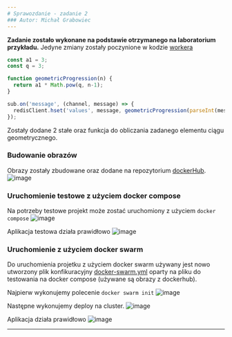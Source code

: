 ```yaml
---
# Sprawozdanie - zadanie 2
### Autor: Michał Grabowiec 
---
```

**Zadanie zostało wykonane na podstawie otrzymanego na laboratorium przykładu.**
Jedyne zmiany zostały poczynione w kodzie [workera](../main/worker/index.js)

```js
const a1 = 3;
const q = 3;

function geometricProgression(n) {
  return a1 * Math.pow(q, n-1);
}

sub.on('message', (channel, message) => {
  redisClient.hset('values', message, geometricProgression(parseInt(message)));
});
```
Zostały dodane 2 stałe oraz funkcja do obliczania zadanego elementu ciągu geometrycznego.

### Budowanie obrazów
Obrazy zostały zbudowane oraz dodane na repozytorium [dockerHub](https://hub.docker.com/u/97060).
![image](https://user-images.githubusercontent.com/103126350/173197201-897e3b46-5819-458a-a144-dbb28ed72595.png)

### Uruchomienie testowe z użyciem docker compose
Na potrzeby testowe projekt może zostać uruchomiony z użyciem `docker compose`
![image](https://user-images.githubusercontent.com/103126350/173197321-0474daf8-3221-4330-9c1d-1df64189bd61.png)

Aplikacja testowa działa prawidłowo
![image](https://user-images.githubusercontent.com/103126350/173197474-ad101113-22e9-4ed6-92d1-fe1636f67adf.png)

### Uruchomienie z użyciem docker swarm
Do uruchomienia projetku z użyciem docker swarm używany jest nowo utworzony plik konfikuracyjny [docker-swarm.yml](../main/docker-swarm.yml) oparty na pliku do testowania na docker compose (używane są obrazy z dockerhub).

Najpierw wykonujemy polecenie `docker swarm init`
![image](https://user-images.githubusercontent.com/103126350/173197504-2ca66742-1e21-4ba8-b5ac-f353f298adca.png)

Następne wykonujemy deploy na cluster.
![image](https://user-images.githubusercontent.com/103126350/173197696-ba007dd5-a652-49f7-82ab-56dd3e3ddf9a.png)

Aplikacja działa prawidłowo
![image](https://user-images.githubusercontent.com/103126350/173197719-a09b3f4f-6a99-4e08-85e4-c47c43b87211.png)

---
